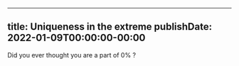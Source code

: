 
---
title: Uniqueness in the extreme
publishDate: 2022-01-09T00:00:00-00:00
---

Did you ever thought you are a part of 0% ?
